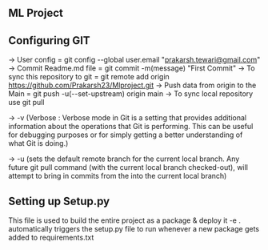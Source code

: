 ## ML Project

 ## Configuring GIT
-> User config = git config --global user.email "prakarsh.tewari@gmail.com"
-> Commit Readme.md file = git commit -m(message) "First Commit"
-> To sync this repository to git = git remote add origin https://github.com/Prakarsh23/Mlproject.git
-> Push data from origin to the Main = git push -u(--set-upstream) origin main
-> To sync local repository use git pull

-> -v (Verbose : Verbose mode in Git is a setting that provides additional information about the operations that Git is performing. This can be useful for debugging purposes or for simply getting a better understanding of what Git is doing.)

-> -u (sets the default remote branch for the current local branch.
Any future git pull command (with the current local branch checked-out),
will attempt to bring in commits from the <remote-branch> into the current local branch)

## Setting up Setup.py
This file is used to build the entire project as a package & deploy it
-e . automatically triggers the setup.py file to run whenever a new package gets added to requirements.txt

